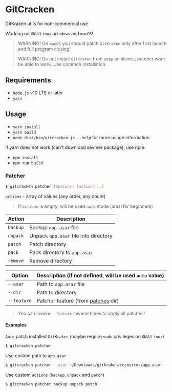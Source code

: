 # GitCracken

GitKraken utils for non-commercial use

Working on `GNU/Linux`, `Windows` and `macOS`!

> WARNING! On `macOS` you should patch `GitKraken` only after first launch and full program closing!
>
> WARNING! Do not install `GitKraken` from `snap` on `Ubuntu`, patcher wont be able to work. Use common installation.

## Requirements

- `Node.js` v10 LTS or later
- `yarn`

## Usage

- `yarn install`
- `yarn build`
- `node dist/bin/gitcracken.js --help` for more usage information

if yarn does not work (can't download sevmer package), use npm:
- `npm install`
- `npm run build`

### Patcher

```bash
$ gitcracken patcher [options] [actions...]
```

`actions` - array of values (any order, any count)

> If `actions` is empty, will be used `auto` mode (ideal for beginners)

| Action   | Description                           |
|----------|---------------------------------------|
| `backup` | Backup `app.asar` file                |
| `unpack` | Unpack `app.asar` file into directory |
| `patch`  | Patch directory                       |
| `pack`   | Pack directory to `app.asar`          |
| `remove` | Remove directory                      |

| Option      | Description (if not defined, will be used `auto` value) |
|-------------|---------------------------------------------------------|
| `--asar`    | Path to `app.asar` file                                 |
| `--dir`     | Path to directory                                       |
| `--feature` | Patcher feature (from [patches](patches) dir)           |

> You can invoke `--feature` several times to apply all patches!

#### Examples

`Auto` patch installed `GitKraken` (maybe require `sudo` privileges on `GNU/Linux`)

```bash
$ gitcracken patcher
```

Use custom path to `app.asar`

```bash
$ gitcracken patcher --asar ~/Downloads/gitkraken/resources/app.asar
```

Use custom `actions` (`backup`, `unpack` and `patch`)

```bash
$ gitcracken patcher backup unpack patch
```
